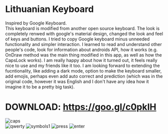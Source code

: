 # Lithuanian Keyboard
Inspired by Google Keyboard.  
This keyboard is modified from another open source keyboard. The look is completely renwed with google's material design, changed the look and feel of keys and buttons. I tried to copy Google keyboard minus unneeded functionality and simpler interaction. I learned to read and understand other people's code, look for information about androids API, how it works (e.g. OnDraw method was the main thing modified in this app, as well as how the CapsLock works). I am really happy about how it turned out, it feels really nice to use and my friends like it too. I am looking forward to extending the fucntionality, like adding a dark mode, option to make the keyboard smaller, add emojis, perhaps even add auto correct and prediction (which was in the original code, however it was English and I don't have any idea how it imagine it to be a pretty big task).  
# DOWNLOAD: https://goo.gl/c0pkIH  
![caps](http://i.imgur.com/tG4JrXx.png)  
![qwerty](http://i.imgur.com/uf2zTMT.png?2)
![symbols1](http://i.imgur.com/U7MIibS.png?1)
![press](http://i.imgur.com/5b0EHZ3.png?1)
![enter](http://i.imgur.com/2yJ4PkY.png?1)
